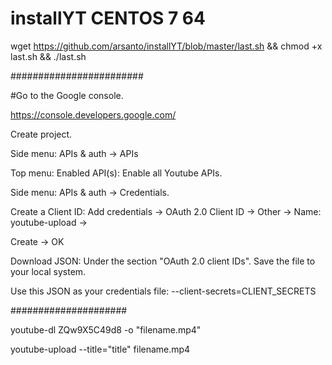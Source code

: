 # installYT CENTOS 7 64

wget https://github.com/arsanto/installYT/blob/master/last.sh && chmod +x last.sh && ./last.sh


########################

#Go to the Google console.

https://console.developers.google.com/ 



Create project.

Side menu: APIs & auth -> APIs

Top menu: Enabled API(s): Enable all Youtube APIs.

Side menu: APIs & auth -> Credentials.

Create a Client ID: Add credentials -> OAuth 2.0 Client ID -> Other -> Name: youtube-upload -> 

Create -> OK

Download JSON: Under the section "OAuth 2.0 client IDs". Save the file to your local system.

Use this JSON as your credentials file: --client-secrets=CLIENT_SECRETS


#####################

youtube-dl ZQw9X5C49d8 -o "filename.mp4"

youtube-upload --title="title" filename.mp4
